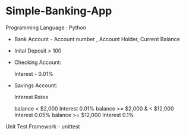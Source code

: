 # Simple-Banking-App

Programming Language : Python

- Bank Account - Account number , Account Holder, Current Balance

- Inital Deposit > 100

- Checking Account:

  Interest - 0.01%

- Savings Account:

  Interest Rates

  balance < $2,000  Interest 0.01%
  balance >= $2,000 & < $12,000 Interest 0.05%
  balance >= $12,000 Interest 0.1%


Unit Test Framework - unittest


